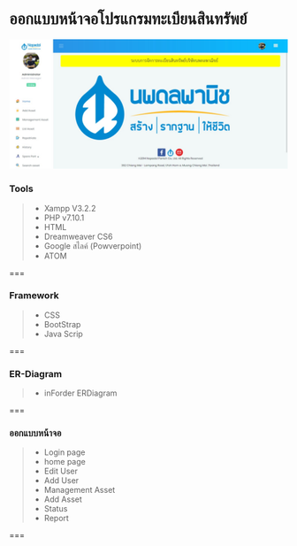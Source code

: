 ﻿# ออกแบบหน้าจอโปรแกรมทะเบียนสินทรัพย์
<a href="http://www.nopadol.com" target="_blank"><img src="Home.jpg"></a>
### Tools

 > - Xampp V3.2.2
 > - PHP v7.10.1
 > - HTML
 > - Dreamweaver CS6
 > - Google สไลค์ (Powverpoint)
 > - ATOM

===
### Framework

 > - CSS
 > - BootStrap
 > - Java Scrip

===
### ER-Diagram
 > - inForder ERDiagram

===
### ออกแบบหน้าจอ

> * Login page
> * home page
> * Edit User
> * Add User
> * Management Asset
> * Add Asset
> * Status
> * Report

===


